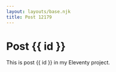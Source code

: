 ```yaml
---
layout: layouts/base.njk
title: Post 12179
---
```


# Post {{ id }}

This is post {{ id }} in my Eleventy project.
